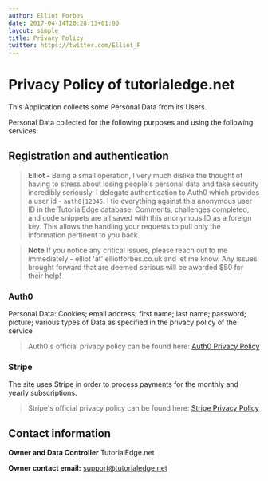 ```yaml
---
author: Elliot Forbes
date: 2017-04-14T20:28:13+01:00
layout: simple
title: Privacy Policy
twitter: https://twitter.com/Elliot_F
---
```


# Privacy Policy of tutorialedge.net

This Application collects some Personal Data from its Users.

Personal Data collected for the following purposes and using the following services:

## Registration and authentication

> **Elliot -** Being a small operation, I very much dislike the thought of having to stress about losing people's personal data and take security incredibly seriously. I delegate authentication to Auth0 which provides a user id - `auth0|12345`.
> I tie everything against this anonymous user ID in the TutorialEdge database. Comments, challenges completed, and code snippets are all saved with this anonymous ID as a foreign key. This allows the handling your requests to pull only the information pertinent to you back. 

> **Note** If you notice any critical issues, please reach out to me immediately - elliot 'at' elliotforbes.co.uk and let me know. Any issues brought forward that are deemed serious will be awarded $50 for their help!

### Auth0

Personal Data: Cookies; email address; first name; last name; password; picture; various types of Data as specified in the privacy policy of the service

> Auth0's official privacy policy can be found here: [Auth0 Privacy Policy](https://auth0.com/privacy)

### Stripe

The site uses Stripe in order to process payments for the monthly and yearly subscriptions. 

> Stripe's official privacy policy can be found here: [Stripe Privacy Policy](https://stripe.com/gb/privacy)

## Contact information

**Owner and Data Controller**
TutorialEdge.net

**Owner contact email:** support@tutorialedge.net